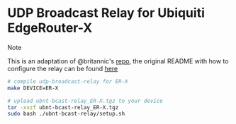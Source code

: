 # UDP Broadcast Relay for Ubiquiti EdgeRouter-X

> [!NOTE]
> This is an adaptation of @britannic's [repo](https://github.com/britannic/ubnt-bcast-relay), the original README with how to configure the relay can be found [here](./README.original.md##configuration)

```sh
# compile udp-broadcast-relay for ER-X
make DEVICE=ER-X

# upload ubnt-bcast-relay_ER-X.tgz to your device
tar -xvzf ubnt-bcast-relay_ER-X.tgz
sudo bash ./ubnt-bcast-relay/setup.sh
```
